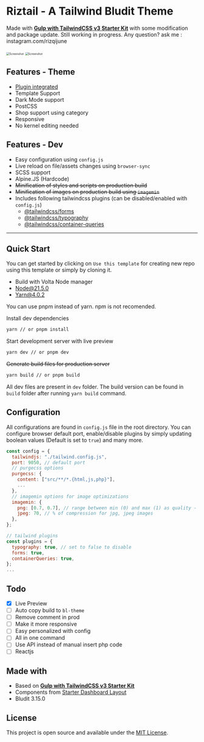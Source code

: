 # Riztail - A Tailwind Bludit Theme

Made with **[Gulp with TailwindCSS v3 Starter Kit](https://github.com/lazymozek/gulp-with-tailwindcss)** with some modification and package update. Still working in progress.
Any question? ask me : instagram.com/rizqijune

<img src="https://i.ibb.co/w7QKHpt/Screenshot-from-2024-02-18-15-25-33.png" alt="Screenshot" style="zoom:50%;" />
<img src="https://i.ibb.co/H4wsJ86/Screenshot-from-2024-02-18-15-28-31.png" alt="Screenshot" style="zoom:50%;" />

## Features - Theme

- [Plugin integrated](https://github.com/rizqijune/riztail-extras-bludit-plugin)
- Template Support
- Dark Mode support
- PostCSS
- Shop support using category
- Responsive
- No kernel editing needed

## Features - Dev

* Easy configuration using `config.js`
* Live reload on file/assets changes using `browser-sync`
* SCSS support
* Alpine.JS (Hardcode)
* ~~Minification of styles and scripts on production build~~
* ~~Minification of images on production build using `imagemin`~~
* Includes following tailwindcss plugins (can be disabled/enabled with `config.js`)
  * [@tailwindcss/forms](https://github.com/tailwindlabs/tailwindcss-forms)
  * [@tailwindcss/typography](https://tailwindcss.com/docs/typography-plugin)
  * [@tailwindcss/container-queries](https://github.com/tailwindlabs/tailwindcss-container-queries)

***

## Quick Start

You can get started by clicking on `Use this template` for creating new repo using this template or simply by cloning it.

* Build with Volta Node manager
* Node@21.5.0
* Yarn@4.0.2

You can use pnpm instead of yarn. npm is not recomended.

Install dev dependencies

```sh
yarn // or pnpm install
```

Start development server with live preview

```sh
yarn dev // or pnpm dev
```

~~Generate build files for production server~~

```sh
yarn build // or pnpm build
```

All dev files are present in `dev` folder. The build version can be found in `build` folder after running `yarn build` command.

## Configuration

All configurations are found in `config.js` file in the root directory. You can configure browser default port, enable/disable plugins by simply updating boolean values (Default is set to `true`) and many more.

```js
const config = {
  tailwindjs: "./tailwind.config.js",
  port: 9050, // default port
  // purgecss options
  purgecss: {
    content: ["src/**/*.{html,js,php}"],
    ...
  },
  // imagemin options for image optimizations
  imagemin: {
    png: [0.7, 0.7], // range between min (0) and max (1) as quality - 70% with current values for png images,
    jpeg: 70, // % of compression for jpg, jpeg images
  },
};

// tailwind plugins
const plugins = {
  typography: true, // set to false to disable
  forms: true,
  containerQueries: true,
};
...
```

## Todo

* [x] Live Preview
* [ ] Auto copy build to `bl-theme`
* [ ] Remove comment in prod
* [ ] Make it more responsive
* [ ] Easy personalized with config
* [ ] All in one command
* [ ] Use API instead of manual insert php code
* [ ] Reactjs

## Made with

* Based on **[Gulp with TailwindCSS v3 Starter Kit](https://github.com/lazymozek/gulp-with-tailwindcss)**
* Components from [Starter Dashboard Layout](https://github.com/Kamona-WD/starter-dashboard-layout)
* Bludit 3.15.0

## License

This project is open source and available under the [MIT License](https://github.com/lazymozek/gulp-with-tailwindcss/blob/main/LICENSE).
